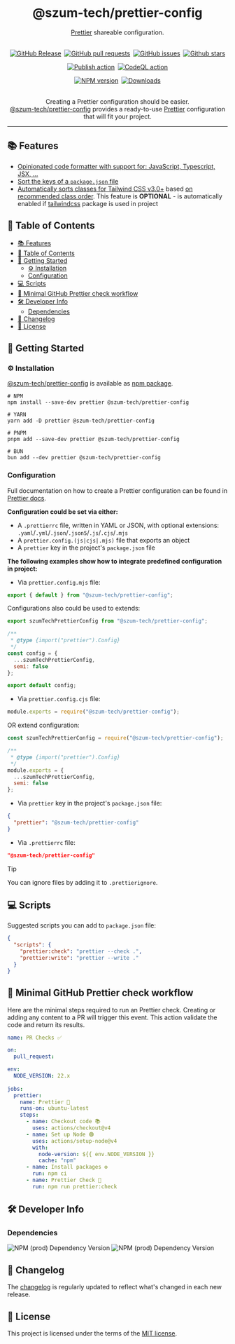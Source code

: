 <h1 align="center">@szum-tech/prettier-config</h1>
<p align="center"><a href="https://prettier.io">Prettier</a> shareable configuration. </p>
<br>
<div align="center" style="display: flex; flex-direction: column; gap: 1em;">
    <div style="display: flex; gap: .5em; justify-content: center">
        <a href="https://github.com/JanSzewczyk/prettier-config"><img alt="GitHub Release" src="https://img.shields.io/github/v/release/JanSzewczyk/prettier-config"></a>
        <a href="https://github.com/JanSzewczyk/prettier-config/pulls"><img alt="GitHub pull requests" src="https://img.shields.io/github/issues-pr/JanSzewczyk/prettier-config"></a>
        <a href="https://github.com/JanSzewczyk/prettier-config/issues"><img alt="GitHub issues" src="https://img.shields.io/github/issues/JanSzewczyk/prettier-config"></a>
        <a href="https://github.com/JanSzewczyk/prettier-config"><img alt="Github stars" src="https://img.shields.io/github/stars/JanSzewczyk/prettier-config?style=social"></a>
    </div>
    <div style="display: flex; gap: .5em; justify-content: center">
        <a href="https://github.com/JanSzewczyk/prettier-config/actions/workflows/publish.yml"><img alt="Publish action" src="https://github.com/JanSzewczyk/prettier-config/actions/workflows/publish.yml/badge.svg?branch=main"></a>
        <a href="https://github.com/JanSzewczyk/prettier-config/actions/workflows/codeql.yml"><img alt="CodeQL action" src="https://github.com/JanSzewczyk/prettier-config/actions/workflows/codeql.yml/badge.svg"></a>
    </div>
    <div style="display: flex; gap: .5em; justify-content: center">
        <a href="https://www.npmjs.com/package/@szum-tech/prettier-config"><img alt="NPM version" src="https://img.shields.io/npm/v/@szum-tech/prettier-config"></a>
        <a href="https://www.npmjs.com/package/@szum-tech/prettier-config"><img alt="Downloads" src="https://img.shields.io/npm/dm/@szum-tech/prettier-config"></a>
    </div>
</div>
<br>
<p align="center">
Creating a Prettier configuration should be easier.<br>
<a href="https://github.com/JanSzewczyk/prettier-config">@szum-tech/prettier-config</a> provides a ready-to-use <a href="https://prettier.io">Prettier</a> configuration that will fit your project.
</p>

---

## 📚 Features

- [Opinionated code formatter with support for: JavaScript, Typescript, JSX, ...](https://prettier.io/)
- [Sort the keys of a `package.json` file](https://github.com/matzkoh/prettier-plugin-packagejson#readme)
- [Automatically sorts classes for Tailwind CSS v3.0+](https://github.com/tailwindlabs/prettier-plugin-tailwindcss#readme)
  based
  [on recommended class order](https://tailwindcss.com/blog/automatic-class-sorting-with-prettier#how-classes-are-sorted).
  This feature is **OPTIONAL** - is automatically enabled if [tailwindcss](https://github.com/tailwindlabs/tailwindcss)
  package is used in project

## 📖 Table of Contents

<!-- TOC -->
  * [📚 Features](#-features)
  * [📖 Table of Contents](#-table-of-contents)
  * [🎯 Getting Started](#-getting-started)
    * [⚙️ Installation](#-installation)
    * [Configuration](#configuration)
  * [💻 Scripts](#-scripts)
  * [🚀 Minimal GitHub Prettier check workflow](#-minimal-github-prettier-check-workflow)
  * [🛠️ Developer Info](#-developer-info)
    * [Dependencies](#dependencies)
  * [📓 Changelog](#-changelog)
  * [📜 License](#-license)
<!-- TOC -->

## 🎯 Getting Started

### ⚙️ Installation

[@szum-tech/prettier-config](https://www.npmjs.com/package/@szum-tech/prettier-config) is available as
[npm package](https://www.npmjs.com/package/@szum-tech/prettier-config).

```shell
# NPM
npm install --save-dev prettier @szum-tech/prettier-config

# YARN
yarn add -D prettier @szum-tech/prettier-config

# PNPM
pnpm add --save-dev prettier @szum-tech/prettier-config

# BUN
bun add --dev prettier @szum-tech/prettier-config
```

### Configuration

Full documentation on how to create a Prettier configuration can be found in
[Prettier docs](https://prettier.io/docs/en/configuration).

**Configuration could be set via either:**

- A `.prettierrc` file, written in YAML or JSON, with optional extensions:
  `.yaml`/`.yml`/`.json`/`.json5`/`.js`/`.cjs`/`.mjs`
- A `prettier.config.(js|cjs|.mjs)` file that exports an object
- A `prettier` key in the project's `package.json` file

**The following examples show how to integrate predefined configuration in project:**

- Via `prettier.config.mjs` file:

```js
export { default } from "@szum-tech/prettier-config";
```

Configurations also could be used to extends:

```js
export szumTechPrettierConfig from "@szum-tech/prettier-config";

/**
 * @type {import("prettier").Config}
 */
const config = {
  ...szumTechPrettierConfig,
  semi: false
};

export default config;
```

- Via `prettier.config.cjs` file:

```js
module.exports = require("@szum-tech/prettier-config");
```

OR extend configuration:

```js
const szumTechPrettierConfig = require("@szum-tech/prettier-config");

/**
 * @type {import("prettier").Config}
 */
module.exports = {
  ...szumTechPrettierConfig,
  semi: false
};
```

- Via `prettier` key in the project's `package.json` file:

```json
{
  "prettier": "@szum-tech/prettier-config"
}
```

- Via `.prettierrc` file:

```json
"@szum-tech/prettier-config"
```

> [!TIP] 
> You can ignore files by adding it to `.prettierignore`.

## 💻 Scripts

Suggested scripts you can add to `package.json` file:

```json
{
  "scripts": {
    "prettier:check": "prettier --check .",
    "prettier:write": "prettier --write ."
  }
}
```

## 🚀 Minimal GitHub Prettier check workflow

Here are the minimal steps required to run an Prettier check. Creating or adding any content to a PR will trigger this
event. This action validate the code and return its results.

```yaml
name: PR Checks ✅

on:
  pull_request:

env:
  NODE_VERSION: 22.x
  
jobs:
  prettier:
    name: Prettier 🧹
    runs-on: ubuntu-latest
    steps:
      - name: Checkout code 📚
        uses: actions/checkout@v4
      - name: Set up Node 🟢
        uses: actions/setup-node@v4
        with:
          node-version: ${{ env.NODE_VERSION }}
          cache: "npm"
      - name: Install packages ⚙️
        run: npm ci
      - name: Prettier Check 🧹
        run: npm run prettier:check
```

## 🛠️ Developer Info

### Dependencies

![NPM (prod) Dependency Version](https://img.shields.io/npm/dependency-version/%40szum-tech%2Fprettier-config/prettier-plugin-packagejson)
![NPM (prod) Dependency Version](https://img.shields.io/npm/dependency-version/%40szum-tech%2Fprettier-config/prettier-plugin-tailwindcss)

## 📓 Changelog

The [changelog](https://github.com/JanSzewczyk/prettier-config/blob/main/CHANGELOG.md) is regularly updated to reflect
what's changed in each new release.

## 📜 License

This project is licensed under the terms of the
[MIT license](https://github.com/JanSzewczyk/prettier-config/blob/main/LICENCE).
